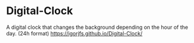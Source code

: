 # Digital-Clock
A digital clock that changes the background depending on the hour of the day. (24h format)
https://igorjfs.github.io/Digital-Clock/
